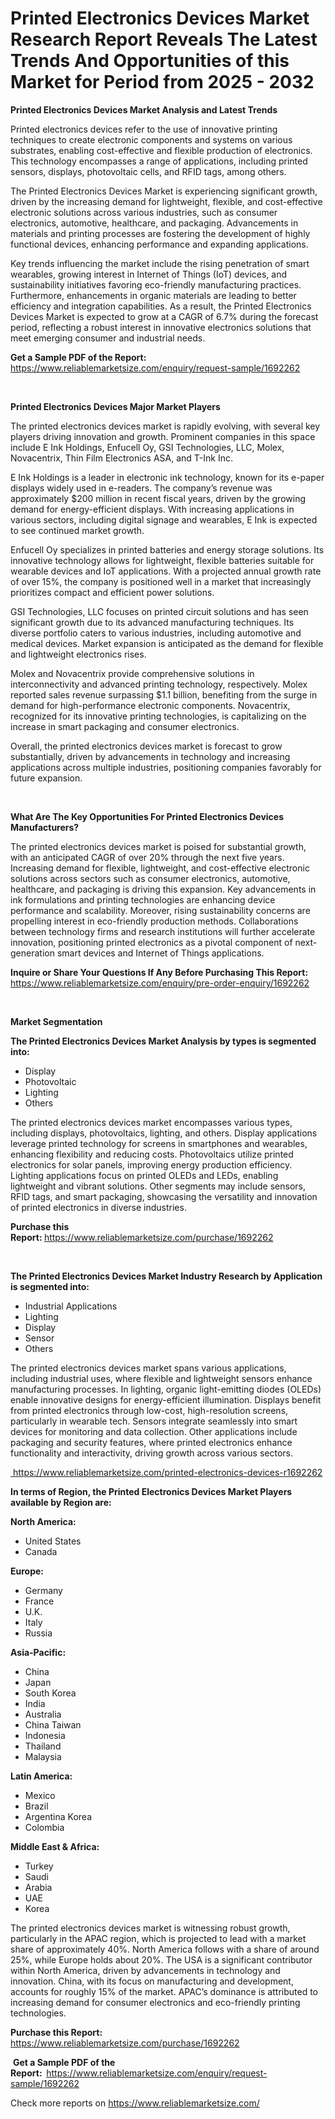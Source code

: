 <p><h1>Printed Electronics Devices Market Research Report Reveals The Latest Trends And Opportunities of this Market for Period from 2025 - 2032</h1></p><p><strong>Printed Electronics Devices Market Analysis and Latest Trends</strong></p>
<p><p>Printed electronics devices refer to the use of innovative printing techniques to create electronic components and systems on various substrates, enabling cost-effective and flexible production of electronics. This technology encompasses a range of applications, including printed sensors, displays, photovoltaic cells, and RFID tags, among others.</p><p>The Printed Electronics Devices Market is experiencing significant growth, driven by the increasing demand for lightweight, flexible, and cost-effective electronic solutions across various industries, such as consumer electronics, automotive, healthcare, and packaging. Advancements in materials and printing processes are fostering the development of highly functional devices, enhancing performance and expanding applications. </p><p>Key trends influencing the market include the rising penetration of smart wearables, growing interest in Internet of Things (IoT) devices, and sustainability initiatives favoring eco-friendly manufacturing practices. Furthermore, enhancements in organic materials are leading to better efficiency and integration capabilities. As a result, the Printed Electronics Devices Market is expected to grow at a CAGR of 6.7% during the forecast period, reflecting a robust interest in innovative electronics solutions that meet emerging consumer and industrial needs.</p></p>
<p><strong>Get a Sample PDF of the Report:&nbsp;</strong> <a href="https://www.reliablemarketsize.com/enquiry/request-sample/1692262?utm_campaign=3198&utm_medium=2&utm_source=Github&utm_content=ia&utm_term=11042025&utm_id=printed-electronics-devices">https://www.reliablemarketsize.com/enquiry/request-sample/1692262</a></p>
<p>&nbsp;</p>
<p><strong>Printed Electronics Devices Major Market Players</strong></p>
<p><p>The printed electronics devices market is rapidly evolving, with several key players driving innovation and growth. Prominent companies in this space include E Ink Holdings, Enfucell Oy, GSI Technologies, LLC, Molex, Novacentrix, Thin Film Electronics ASA, and T-Ink Inc. </p><p>E Ink Holdings is a leader in electronic ink technology, known for its e-paper displays widely used in e-readers. The company’s revenue was approximately $200 million in recent fiscal years, driven by the growing demand for energy-efficient displays. With increasing applications in various sectors, including digital signage and wearables, E Ink is expected to see continued market growth.</p><p>Enfucell Oy specializes in printed batteries and energy storage solutions. Its innovative technology allows for lightweight, flexible batteries suitable for wearable devices and IoT applications. With a projected annual growth rate of over 15%, the company is positioned well in a market that increasingly prioritizes compact and efficient power solutions.</p><p>GSI Technologies, LLC focuses on printed circuit solutions and has seen significant growth due to its advanced manufacturing techniques. Its diverse portfolio caters to various industries, including automotive and medical devices. Market expansion is anticipated as the demand for flexible and lightweight electronics rises.</p><p>Molex and Novacentrix provide comprehensive solutions in interconnectivity and advanced printing technology, respectively. Molex reported sales revenue surpassing $1.1 billion, benefiting from the surge in demand for high-performance electronic components. Novacentrix, recognized for its innovative printing technologies, is capitalizing on the increase in smart packaging and consumer electronics.</p><p>Overall, the printed electronics devices market is forecast to grow substantially, driven by advancements in technology and increasing applications across multiple industries, positioning companies favorably for future expansion.</p></p>
<p>&nbsp;</p>
<p><strong>What Are The Key Opportunities For Printed Electronics Devices Manufacturers?</strong></p>
<p><p>The printed electronics devices market is poised for substantial growth, with an anticipated CAGR of over 20% through the next five years. Increasing demand for flexible, lightweight, and cost-effective electronic solutions across sectors such as consumer electronics, automotive, healthcare, and packaging is driving this expansion. Key advancements in ink formulations and printing technologies are enhancing device performance and scalability. Moreover, rising sustainability concerns are propelling interest in eco-friendly production methods. Collaborations between technology firms and research institutions will further accelerate innovation, positioning printed electronics as a pivotal component of next-generation smart devices and Internet of Things applications.</p></p>
<p><strong>Inquire or Share Your Questions If Any Before Purchasing This Report:</strong> <a href="https://www.reliablemarketsize.com/enquiry/pre-order-enquiry/1692262?utm_campaign=3198&utm_medium=2&utm_source=Github&utm_content=ia&utm_term=11042025&utm_id=printed-electronics-devices">https://www.reliablemarketsize.com/enquiry/pre-order-enquiry/1692262</a></p>
<p>&nbsp;</p>
<p><strong>Market Segmentation</strong></p>
<p><strong>The Printed Electronics Devices Market Analysis by types is segmented into:</strong></p>
<p><ul><li>Display</li><li>Photovoltaic</li><li>Lighting</li><li>Others</li></ul></p>
<p><p>The printed electronics devices market encompasses various types, including displays, photovoltaics, lighting, and others. Display applications leverage printed technology for screens in smartphones and wearables, enhancing flexibility and reducing costs. Photovoltaics utilize printed electronics for solar panels, improving energy production efficiency. Lighting applications focus on printed OLEDs and LEDs, enabling lightweight and vibrant solutions. Other segments may include sensors, RFID tags, and smart packaging, showcasing the versatility and innovation of printed electronics in diverse industries.</p></p>
<p><strong>Purchase this Report:&nbsp;</strong><a href="https://www.reliablemarketsize.com/purchase/1692262?utm_campaign=3198&utm_medium=2&utm_source=Github&utm_content=ia&utm_term=11042025&utm_id=printed-electronics-devices">https://www.reliablemarketsize.com/purchase/1692262</a></p>
<p>&nbsp;</p>
<p><strong>The Printed Electronics Devices Market Industry Research by Application is segmented into:</strong></p>
<p><ul><li>Industrial Applications</li><li>Lighting</li><li>Display</li><li>Sensor</li><li>Others</li></ul></p>
<p><p>The printed electronics devices market spans various applications, including industrial uses, where flexible and lightweight sensors enhance manufacturing processes. In lighting, organic light-emitting diodes (OLEDs) enable innovative designs for energy-efficient illumination. Displays benefit from printed electronics through low-cost, high-resolution screens, particularly in wearable tech. Sensors integrate seamlessly into smart devices for monitoring and data collection. Other applications include packaging and security features, where printed electronics enhance functionality and interactivity, driving growth across various sectors.</p></p>
<p><a href="https://www.reliablemarketsize.com/printed-electronics-devices-r1692262?utm_campaign=3198&utm_medium=2&utm_source=Github&utm_content=ia&utm_term=11042025&utm_id=printed-electronics-devices">&nbsp;https://www.reliablemarketsize.com/printed-electronics-devices-r1692262</a></p>
<p><strong>In terms of Region, the Printed Electronics Devices Market Players available by Region are:</strong></p>
<p>
    <p> <strong> North America: </strong>
        <ul>
            <li>United States</li>
            <li>Canada</li>
        </ul>
        </p> 
    <p> <strong> Europe: </strong>
        <ul>
            <li>Germany</li>
            <li>France</li>
            <li>U.K.</li>
            <li>Italy</li>
            <li>Russia</li>
        </ul>
        </p> 
    <p> <strong> Asia-Pacific: </strong>
        <ul>
            <li>China</li>
            <li>Japan</li>
            <li>South Korea</li>
            <li>India</li>
            <li>Australia</li>
            <li>China Taiwan</li>
            <li>Indonesia</li>
            <li>Thailand</li>
            <li>Malaysia</li>
        </ul>
        </p> 
    <p> <strong> Latin America: </strong>
        <ul>
            <li>Mexico</li>
            <li>Brazil</li>
            <li>Argentina Korea</li>
            <li>Colombia</li>
        </ul>
        </p> 
    <p> <strong> Middle East & Africa: </strong>
        <ul>
            <li>Turkey</li>
            <li>Saudi</li>
            <li>Arabia</li>
            <li>UAE</li>
            <li>Korea</li>
        </ul>
    </p>
    </p>
<p><p>The printed electronics devices market is witnessing robust growth, particularly in the APAC region, which is projected to lead with a market share of approximately 40%. North America follows with a share of around 25%, while Europe holds about 20%. The USA is a significant contributor within North America, driven by advancements in technology and innovation. China, with its focus on manufacturing and development, accounts for roughly 15% of the market. APAC’s dominance is attributed to increasing demand for consumer electronics and eco-friendly printing technologies.</p></p>
<p><strong>Purchase this Report: </strong><a href="https://www.reliablemarketsize.com/purchase/1692262?utm_campaign=3198&utm_medium=2&utm_source=Github&utm_content=ia&utm_term=11042025&utm_id=printed-electronics-devices">https://www.reliablemarketsize.com/purchase/1692262</a></p>
<p>&nbsp;<strong>Get a Sample PDF of the Report:&nbsp;&nbsp;</strong><a href="https://www.reliablemarketsize.com/enquiry/request-sample/1692262?utm_campaign=3198&utm_medium=2&utm_source=Github&utm_content=ia&utm_term=11042025&utm_id=printed-electronics-devices">https://www.reliablemarketsize.com/enquiry/request-sample/1692262</a></p>
<p><strong></strong></p>
<p>Check more reports on <a href="https://www.reliablemarketsize.com/?utm_campaign=3198&utm_medium=2&utm_source=Github&utm_content=ia&utm_term=11042025&utm_id=printed-electronics-devices">https://www.reliablemarketsize.com/</a></p>